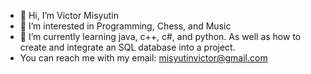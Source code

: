 - 👋 Hi, I’m Victor Misyutin
- 👀 I’m interested in Programming, Chess, and Music
- 🌱 I’m currently learning java, c++, c#, and python. As well as how to create and integrate an SQL database into a project.
- You can reach me with my email: misyutinvictor@gmail.com

<!---
Supercow256/Supercow256 is a ✨ special ✨ repository because its `README.md` (this file) appears on your GitHub profile.
You can click the Preview link to take a look at your changes.
--->
